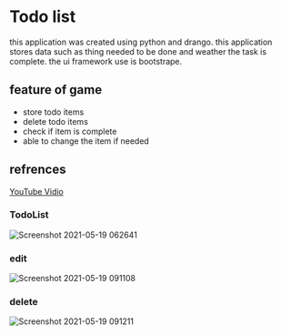 
# Todo list 

this application was created using python and drango. this application stores data such as thing needed to be done and weather the task is complete.
the ui framework use is bootstrape.

## feature of game

* store todo items
* delete todo items
* check if item is complete
* able to change the item if needed

## refrences
[YouTube Vidio](https://www.youtube.com/watch?v=4RWFvXDUmjo&t=125s)

### TodoList
![Screenshot 2021-05-19 062641](https://user-images.githubusercontent.com/66356303/118753617-fcb65880-b882-11eb-8510-f9a2109b9201.png)
### edit
![Screenshot 2021-05-19 091108](https://user-images.githubusercontent.com/66356303/118753645-0a6bde00-b883-11eb-85c2-14a79ed82f8b.png)
### delete
![Screenshot 2021-05-19 091211](https://user-images.githubusercontent.com/66356303/118753655-0dff6500-b883-11eb-89db-b27c2ba98371.png)

